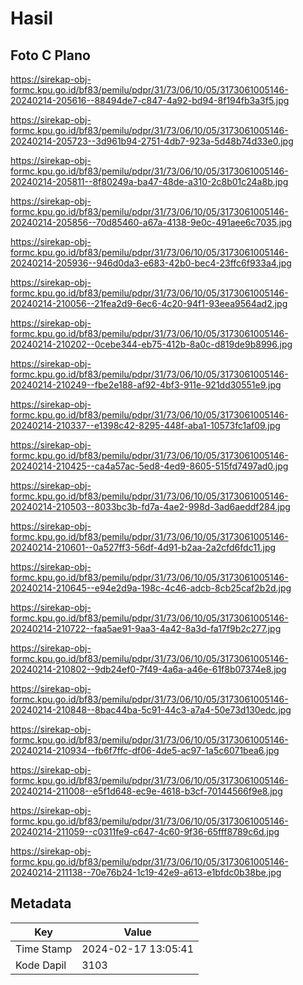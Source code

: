# Hasil

## Foto C Plano

https://sirekap-obj-formc.kpu.go.id/bf83/pemilu/pdpr/31/73/06/10/05/3173061005146-20240214-205616--88494de7-c847-4a92-bd94-8f194fb3a3f5.jpg

https://sirekap-obj-formc.kpu.go.id/bf83/pemilu/pdpr/31/73/06/10/05/3173061005146-20240214-205723--3d961b94-2751-4db7-923a-5d48b74d33e0.jpg

https://sirekap-obj-formc.kpu.go.id/bf83/pemilu/pdpr/31/73/06/10/05/3173061005146-20240214-205811--8f80249a-ba47-48de-a310-2c8b01c24a8b.jpg

https://sirekap-obj-formc.kpu.go.id/bf83/pemilu/pdpr/31/73/06/10/05/3173061005146-20240214-205856--70d85460-a67a-4138-9e0c-491aee6c7035.jpg

https://sirekap-obj-formc.kpu.go.id/bf83/pemilu/pdpr/31/73/06/10/05/3173061005146-20240214-205936--946d0da3-e683-42b0-bec4-23ffc6f933a4.jpg

https://sirekap-obj-formc.kpu.go.id/bf83/pemilu/pdpr/31/73/06/10/05/3173061005146-20240214-210056--21fea2d9-6ec6-4c20-94f1-93eea9564ad2.jpg

https://sirekap-obj-formc.kpu.go.id/bf83/pemilu/pdpr/31/73/06/10/05/3173061005146-20240214-210202--0cebe344-eb75-412b-8a0c-d819de9b8996.jpg

https://sirekap-obj-formc.kpu.go.id/bf83/pemilu/pdpr/31/73/06/10/05/3173061005146-20240214-210249--fbe2e188-af92-4bf3-911e-921dd30551e9.jpg

https://sirekap-obj-formc.kpu.go.id/bf83/pemilu/pdpr/31/73/06/10/05/3173061005146-20240214-210337--e1398c42-8295-448f-aba1-10573fc1af09.jpg

https://sirekap-obj-formc.kpu.go.id/bf83/pemilu/pdpr/31/73/06/10/05/3173061005146-20240214-210425--ca4a57ac-5ed8-4ed9-8605-515fd7497ad0.jpg

https://sirekap-obj-formc.kpu.go.id/bf83/pemilu/pdpr/31/73/06/10/05/3173061005146-20240214-210503--8033bc3b-fd7a-4ae2-998d-3ad6aeddf284.jpg

https://sirekap-obj-formc.kpu.go.id/bf83/pemilu/pdpr/31/73/06/10/05/3173061005146-20240214-210601--0a527ff3-56df-4d91-b2aa-2a2cfd6fdc11.jpg

https://sirekap-obj-formc.kpu.go.id/bf83/pemilu/pdpr/31/73/06/10/05/3173061005146-20240214-210645--e94e2d9a-198c-4c46-adcb-8cb25caf2b2d.jpg

https://sirekap-obj-formc.kpu.go.id/bf83/pemilu/pdpr/31/73/06/10/05/3173061005146-20240214-210722--faa5ae91-9aa3-4a42-8a3d-fa17f9b2c277.jpg

https://sirekap-obj-formc.kpu.go.id/bf83/pemilu/pdpr/31/73/06/10/05/3173061005146-20240214-210802--9db24ef0-7f49-4a6a-a46e-61f8b07374e8.jpg

https://sirekap-obj-formc.kpu.go.id/bf83/pemilu/pdpr/31/73/06/10/05/3173061005146-20240214-210848--8bac44ba-5c91-44c3-a7a4-50e73d130edc.jpg

https://sirekap-obj-formc.kpu.go.id/bf83/pemilu/pdpr/31/73/06/10/05/3173061005146-20240214-210934--fb6f7ffc-df06-4de5-ac97-1a5c6071bea6.jpg

https://sirekap-obj-formc.kpu.go.id/bf83/pemilu/pdpr/31/73/06/10/05/3173061005146-20240214-211008--e5f1d648-ec9e-4618-b3cf-70144566f9e8.jpg

https://sirekap-obj-formc.kpu.go.id/bf83/pemilu/pdpr/31/73/06/10/05/3173061005146-20240214-211059--c0311fe9-c647-4c60-9f36-65fff8789c6d.jpg

https://sirekap-obj-formc.kpu.go.id/bf83/pemilu/pdpr/31/73/06/10/05/3173061005146-20240214-211138--70e76b24-1c19-42e9-a613-e1bfdc0b38be.jpg


## Metadata

| Key        | Value               |
| ---------- | ------------------- |
| Time Stamp | 2024-02-17 13:05:41 |
| Kode Dapil | 3103                |



